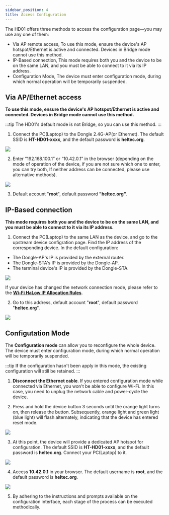 ```yaml
---
sidebar_position: 4
title: Access Configuration
---
```




The HD01 offers three methods to access the configuration page—you may use any one of them:
- Via AP remote access, To use this mode, ensure the device's AP hotspot/Ethernet is active and connected. Devices in Bridge mode cannot use this method.
- IP-Based connection, This mode requires both you and the device to be on the same LAN, and you must be able to connect to it via its IP address.
- Configuration Mode, The device must enter configuration mode, during which normal operation will be temporarily suspended.


## Via AP/Ethernet access
**To use this mode, ensure the device's AP hotspot/Ethernet is active and connected. Devices in Bridge mode cannot use this method.**

:::tip
The HD01's default mode is not Bridge, so you can use this method.
:::

1. Connect the PC(Laptop) to the Dongle 2.4G-AP(or Ethernet). The default SSID is **HT-HD01-xxxx**, and the default password is **heltec.org**.

![](img/20.png)

2. Enter “192.168.100.1” or “10.42.0.1” in the browser (depending on the mode of operation of the device, if you are not sure which one to enter, you can try both, If neither address can be connected, please use alternative methods). 

![](img/05.png)

3. Default account "**root**", default password **"heltec.org"**.



## IP-Based connection
**This mode requires both you and the device to be on the same LAN, and you must be able to connect to it via its IP address.**

1. Connect the PC(Laptop) to the same LAN as the device, and go to the upstream device configration page. Find the IP address of the corresponding device. In the default configuration:
- The Dongle-AP's IP is provided by the external router.
- The Dongle-STA's IP is provided by the Dongle-AP.
- The terminal device's IP is provided by the Dongle-STA.

![](img/21.jpg)

If your device has changed the network connection mode, please refer to the [**Wi-Fi HaLow IP Allocation Rules**](/docs/devices/wifi-halow/ht-hd01/ip_rules). 

2. Go to this address, default account "**root**", default password "**heltec.org**".

![](img/09.png)




## Configutation Mode
The **Configuration mode** can allow you to reconfigure the whole device. The device must enter configuration mode, during which normal operation will be temporarily suspended.

:::tip
If the configuration hasn't been apply in this mode, the existing configuration will still be retained.
:::

1. **Disconnect the Ethernet cable**. If you entered configuration mode while connected via Ethernet, you won't be able to configure Wi-Fi. In this case, you need to unplug the network cable and power-cycle the device.

2. Press and hold the device button 3 seconds until the orange light turns on, then release the button. Subsequently, orange light and green light (blue light) will flash alternately, indicating that the device has entered reset mode.

![](img/07.jpg)

3. At this point, the device will provide a dedicated AP hotspot for configuration. The default SSID is **HT-HD01-xxxx**, and the default password is **heltec.org**. Connect your PC(Laptop) to it.

![](img/20.png)

4. Access **10.42.0.1** in your browser. The default username is **root**, and the default password is **heltec.org**.

![](img/09.png)

5. By adhering to the instructions and prompts available on the configuration interface, each stage of the process can be executed methodically.

